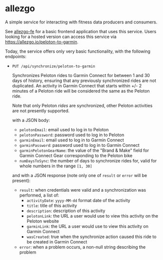 # allezgo

A simple service for interacting with fitness data producers and consumers.

See [allezgo-fe](https://github.com/markelliot/allezgo-fe) for a basic frontend application that uses this service.
Users looking for a hosted version can access this service via https://allezgo.io/peloton-to-garmin.

Today, the service offers only very basic functionality, with the following endpoints:

 * `PUT /api/synchronize/peloton-to-garmin`
   
   Synchronizes Peloton rides to Garmin Connect for between 1 and 30 days of history, ensuring that
   any previously synchronized rides are not duplicated. An activity in Garmin Connect that starts
   within +/- 2 minutes of a Peloton ride will be considered the same as the Peloton ride.
   
   Note that only Peloton _rides_ are synchronized, other Peloton activities are not presently supported.
   
   with a JSON body:
   * `pelotonEmail`: email used to log in to Peloton
   * `pelotonPassword`:  password used to log in to Peloton
   * `garminEmail`: email used to log in to Garmin Connect
   * `garminPassword`: password used to log in to Garmin Connect
   * `garminPelotonGearName`: the value of the "Brand & Make" field for Garmin Connect Gear corresponding to the Peloton bike
   * `numDaysToSync`: the number of days to synchronize rides for, valid for whole numbers in the range `[1, 30]`
   
   and with a JSON response (note only one of `result` or `error` will be present):
   * `result`: when credentials were valid and a synchronization was performed, a list of:
     * `activityDate`: `yyyy-MM-dd` format date of the activity
     * `title`: title of this activity
     * `description`: description of this activity
     * `pelotonLink`: the URL a user would use to view this activity on the Peloton website
     * `garminLink`: the URL a user would use to view this activity on Garmin Connect
     * `wasCreated`: true when the synchronize action caused this ride to be created in Garmin Connect
   * `error`: when a problem occurs, a non-null string describing the problem
   

